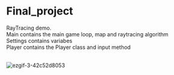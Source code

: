 # Final_project
RayTracing demo.<br />
Main contains the main game loop, map and raytracing algorithm<br />
Settings contains variabes <br />
Player contains the Player class and input method <br />
<br />

![ezgif-3-42c52d8053](https://user-images.githubusercontent.com/91599389/149656609-05855189-becc-476f-82c0-a45b667719c1.gif)
